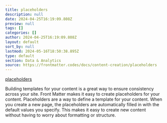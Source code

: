 ```yaml
---
title: placeholders
description: null
date: 2024-04-25T16:19:09.808Z
preview: null
tags: []
categories: []
author: 2024-04-25T16:19:09.808Z
layout: default
sort_by: null
lastmod: 2024-05-16T18:50:38.895Z
type: default
section: Data & Analytics
source: https://frontmatter.codes/docs/content-creation/placeholders
---
```


[placeholders](https://frontmatter.codes/docs/content-creation/placeholders)

Building templates for your content is a great way to ensure consistency across your site. Front Matter makes it easy to create placeholders for your content. Placeholders are a way to define a template for your content. When you create a new page, the placeholders are automatically filled in with the default values you specify. This makes it easy to create new content without having to worry about formatting or structure.
